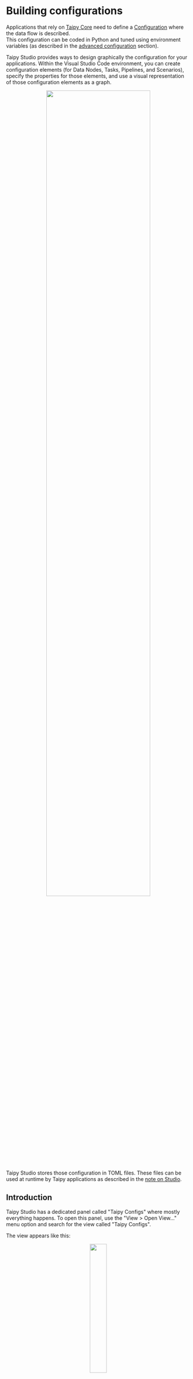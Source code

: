 # Building configurations

Applications that rely on [Taipy Core](../core/index.md) need to define
a [Configuration](../core/config/index.md) where the data flow is
described.<br/>
This configuration can be coded in Python and tuned using environment variables
(as described in the
[advanced configuration](../core/config/advanced-config.md#Python-code-configuration)
section).

Taipy Studio provides ways to design graphically the configuration for your applications.
Within the Visual Studio Code environment, you can create configuration elements (for
Data Nodes, Tasks, Pipelines, and Scenarios), specify the properties for those elements,
and use a visual representation of those configuration elements as a graph.

<p align="center">
  <img src="../images/config_overview.png" width=75%>
</p>

Taipy Studio stores those configuration in TOML files. These files can be used at
runtime by Taipy applications as described in the
[note on Studio](../core/config/advanced-config.md#studio).

## Introduction

Taipy Studio has a dedicated panel called "Taipy Configs" where mostly everything
happens. To open this panel, use the "View > Open View..." menu option and search
for the view called "Taipy Configs".

The view appears like this:

<p align="center">
  <img src="../images/config_panel.png" width=30%>
</p>

This panel is split into several sections that let the user access all the
configuration elements:

- Config Files: holds a list of configuration files (`*.toml`) that exist in the
    project.<br/>
    The user can select a configuration file in this list to populate the other
    sections of the Taipy Configs view.
- Data Notes: holds the list of
    [Data Node configurations](../core/config/data-node-config.md) defined
    in the selected configuration file.<br/>
    The user can select a Data Node configuration in this list, to access all its
    properties in the Details section (see below).
- Tasks: holds the list of
    [Task configurations](../core/config/task-config.md) defined
    in the selected configuration file.<br/>
    The user can select a Task configuration in this list to access all its
    properties in the Details section (see below).
- Pipelines: holds the list of 
    [Pipeline configurations](../core/config/pipeline-config.md) defined
    in the selected configuration file.<br/>
    The user can select a Pipeline configuration in this list to access all its
    properties in the Details section (see below).
- Scenarios: holds the list of 
    [Scenario configurations](../core/config/scenario-config.md) defined
    in the selected configuration file.<br/>
    The user can select a Scenario configuration in this list to access all its
    properties in the Details section (see below).
- Details: When a configuration element is selected, the Details section displays
    all the properties of this configuration element and allows the user to
    modify these properties.

Using these different sections, you can add, rename or remove configuration
elements, as well as change their properties in the "Details" section.

All your actions impact the selected configuration file;
you can use Visual Studio Code's undo/redo feature if needed.

## Managing configuration files

The "Config Files" section holds the list of configuration files (`*.toml`) in your
project. You will select the one you want to edit from that list.<br/>
This list shows the base names of all the configuration files. If two configuration files
have the same name (but are located in two different directories), the path to the directory
where these files belong will be displayed next to the base file name to avoid
confusion.

Because the "Config Files" list is synchronized with the files included in your project,
adding a configuration file is simply a matter of creating it from the Visual Studio
Code Explorer panel:

<p align="center">
  <img src="../images/config_init.gif" width=80%>
</p>

Similarly, if you remove or rename a configuration file from the Explorer panel of Visual
Studio Code, the change is immediately reflected in the Config Files section of the
Taipy Configs panel.

Note that if you right-click a configuration file, Taipy Studio displays a menu that
let you choose one of two options:

- "Reveal file in explorer view": Visual Studio Code will select and focus on the file
    item in the project's files in the Explorer pane.
- "Show view": creates a view on the configuration file that represents the entire content
    of the configuration file as a [global graph](#the-graph-view), so you can see
    all the configuration elements and how they relate to each other.

## Configuring Data Nodes

The "Data Nodes" section list all the Data Node configuration defined in the selected
configuration file.

### Creating a new Data Node configuration

Press the '+' sign in the Data Node section of the "Taipy Configs" panel.<br/>
Taipy Studio will prompt you for an identifier for this new Data Node configuration
element.<br/>
Note that you cannot set the identifier of a new Data Node element to one
that is already used by another Data Node element.

### Renaming a Data Node configuration

Right-click a Data Node identifier in the Data Node section and select the
"Rename node" option.<br/>
Note that you cannot set the new identifier of a Data Node element to one
that is already used by another Data Node element.

The new name of a Data Node element is propagated to the Task configurations
that reference it.

### Deleting a Data Node configuration

Right-click a Data Node identifier in the Data Node section and select the
"Delete node from configuration" option.<br/>
Taipy Studio will prompt you to confirm you really want to remove that
element from the configuration file.

### Properties

The "Details" section will let you:

- Change the Data Node configuration identifier.
- Specify the storage type property.
- Specify the scope property.
- Add Data Node-specific properties and their values, that Taipy Core can use.

## Configuring Tasks

The "Tasks" section list all the Task configuration elements defined in the selected
configuration file.

### Creating a new Task configuration

Press the '+' sign in the Task section of the "Taipy Configs" panel.<br/>
Taipy Studio will prompt you for an identifier for this new Task configuration
element.<br/>
Note that you cannot set the identifier of a new Task element to one
that is already used by another Task element.

### Renaming a Task configuration

Right-click a Task identifier in the Tasks section and select the
"Rename node" option.<br/>
Note that you cannot set the new identifier of a Task element to one
that is already used by another Task element.

The new name of a Task element is propagated to the Pipeline configurations
that reference it.

### Deleting a Task configuration

Right-click a Task identifier in the Tasks section and select the
"Delete node from configuration" option.<br/>
Taipy Studio will prompt you to confirm you really want to remove that
element from the configuration file.

### Properties

The "Details" section will let you:

- Change the Task configuration identifier.
- Change the input and output Data Nodes used by this Task configuration.<br/>
    You will be able to pick the Data Node configurations from the list of
    configured Data Nodes in the selected configuration file.
- Specify the function used by this Task configuration.<br/>
    You will select the module to locate the function in, then the function
    itself.
- Specify whether this Task configuration is skippable or not.

## Configuring Pipelines

The "Pipelines" section list all the Pipeline configuration elements defined in the selected
configuration file.

### Creating a new Pipeline configuration

Press the '+' sign in the Pipelines section of the "Taipy Configs" panel.<br/>
Taipy Studio will prompt you for an identifier for this new Pipeline configuration
element.<br/>
Note that you cannot set the identifier of a new Pipeline element to one
that is already used by another Pipeline element.

### Renaming a Pipeline configuration

Right-click a Pipeline identifier in the Pipelines section and select the
"Rename node" option.<br/>
Note that you cannot set the new identifier of a Pipeline element to one
that is already used by another Pipeline element.

The new name of a Pipeline element is propagated to the Scenario configurations
that reference it.

### Deleting a Pipeline configuration

Right-click a Pipeline identifier in the Pipelines section and select the
"Delete node from configuration" option.<br/>
Taipy Studio will prompt you to confirm you really want to remove that
element from the configuration file.

### Properties

The "Details" section will let you:

- Change the Pipeline configuration identifier.
- Change the Tasks used by this Pipeline configuration.<br/>
    You will be able to pick the Task configurations from the list of configured
    Tasks in the selected configuration file.

## Configuring Scenarios

The "Scenarios" section list all the Scenario configuration elements defined in the selected
configuration file.

### Creating a new Scenario configuration

Press the '+' sign in the Scenarios section of the "Taipy Configs" panel.<br/>
Taipy Studio will prompt you for an identifier for this new Scenario configuration
element.<br/>
Note that you cannot set the identifier of a new Scenario element to one
that is already used by another Scenario element.

### Renaming a Scenario configuration

Right-click a Scenario identifier in the Scenarios section and select the
"Rename node" option.<br/>
Note that you cannot set the new identifier of a Scenario element to one
that is already used by another Scenario element.

### Deleting a Scenario configuration

Right-click a Scenario identifier in the Scenarios section and select the
"Delete node from configuration" option.<br/>
Taipy Studio will prompt you to confirm you really want to remove that
element from the configuration file.

### Properties

The "Details" section will let you:

- Change the Scenario configuration identifier.
- Change the Pipelines used by this Scenario configuration.<br/>
    You will be able to pick the Pipeline configurations from the list of
    configured Pipelines in the selected configuration file.
- Specify the frequency used by this Scenario configuration.
- Specify comparator functions used by this Scenario configuration.

## The graph view

## Text edition of the configuration file

A configuration file is a standard text file, with a '`.toml`' extension. Visual Studio
Code lets you edit it manually, as any other text file.<br/>
However, Taipy Studio provides some support for identifying problems in configuration
files and accelerating typing thanks to auto-completion features.

### Auto-completion

If you are entering text in a configuration section ([DATA_NODE.*id*], [TASK.*id*], etc.),
you can press the `Ctrl-<SPACE>` key combination, then Taipy Studio will suggest relevant
fragments that would prevent you from typing them entirely.

Those suggestions include property names and values, as demonstrated in the following animation,
showing how we could create a new Data Node configuration in the body of a configuration file:


<p align="center">
  <img src="../images/config_autocomplete.gif" width=80%>
</p>

You will also get support for auto-completion in other contexts, such as a reference
to another configuration element.

### Spotting problems

Taipy Studio helps point out potential problems in your configuration files that are
indicated in the body of the file content, in the Problems pane, and in the "Details"
section of the "Taipy Configs" pane.

<p align="center">
  <img src="../images/config_diagnostics.png" width=75%>
</p>

Here are the problems that Taipy Studio identifies:

- "No reference to element 'XXX'." (Warning)<br/>
    The configuration element (Data Node, Task, or Pipeline) is not referenced
    by any other element.
- "Element 'XXX' does not exist." (Error)<br/>
    A configuration element identifier that does not exist is referenced by this
    configuration element (Data Node, Task, Pipeline, or Scenario).
- "Cannot find Python function: 'XXX'." (Error)<br/>
    A function name that does not exist is used in this Task configuration element.<br/>
    A Quick Fix can create that function for you.

